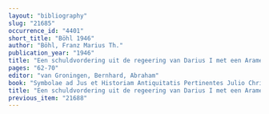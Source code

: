 ```yaml
---
layout: "bibliography"
slug: "21685"
occurrence_id: "4401"
short_title: "Böhl 1946"
author: "Böhl, Franz Marius Th."
publication_year: "1946"
title: "Een schuldvordering uit de regeering van Darius I met een Arameesch bijschrift (492 v. Chr.)"
pages: "62-70"
editor: "van Groningen, Bernhard, Abraham"
book: "Symbolae ad Jus et Historiam Antiquitatis Pertinentes Julio Christiano van Oven Dedicatae (Leiden)"
title: "Een schuldvordering uit de regeering van Darius I met een Arameesch bijschrift (492 v. Chr.)"
previous_item: "21688"
---
```


